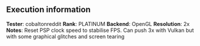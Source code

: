 ## Execution information

**Tester**: cobaltonreddit
**Rank**: PLATINUM
**Backend**: OpenGL
**Resolution**: 2x
**Notes**: Reset PSP clock speed to stabilise FPS. Can push 3x with Vulkan but with some graphical glitches and screen tearing